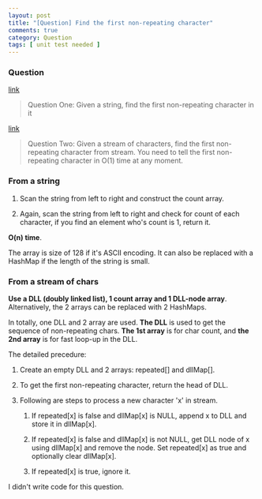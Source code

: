 ```yaml
---
layout: post
title: "[Question] Find the first non-repeating character"
comments: true
category: Question
tags: [ unit test needed ]
---
```


### Question 

[link](http://www.geeksforgeeks.org/given-a-string-find-its-first-non-repeating-character/)

> Question One: Given a string, find the first non-repeating character in it

[link](http://www.geeksforgeeks.org/find-first-non-repeating-character-stream-characters/)

> Question Two: Given a stream of characters, find the first non-repeating character from stream. You need to tell the first non-repeating character in O(1) time at any moment.

### From a string

1. Scan the string from left to right and construct the count array.

1. Again, scan the string from left to right and check for count of each
 character, if you find an element who's count is 1, return it. 

__O(n) time__. 

The array is size of 128 if it's ASCII encoding. It can also be replaced with a HashMap if the length of the string is small. 

### From a stream of chars

__Use a DLL (doubly linked list), 1 count array and 1 DLL-node array__. Alternatively, the 2 arrays can be replaced with 2 HashMaps. 

In totally, one DLL and 2 array are used. __The DLL__ is used to get the sequence of non-repeating chars. __The 1st array__ is for char count, and __the 2nd array__ is for fast loop-up in the DLL. 

The detailed precedure: 

1. Create an empty DLL and 2 arrays: repeated[] and dllMap[]. 

1. To get the first non-repeating character, return the head of DLL.

1. Following are steps to process a new character 'x' in stream.

    1. If repeated[x] is false and dllMap[x] is NULL, append x to DLL and store it in dllMap[x]. 

    1. If repeated[x] is false and dllMap[x] is not NULL, get DLL node of x using dllMap[x] and remove the node. Set repeated[x] as true and optionally clear dllMap[x].

    1. If repeated[x] is true, ignore it. 

I didn't write code for this question. 

